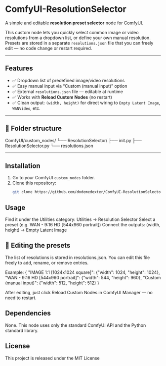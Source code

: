 # ComfyUI-ResolutionSelector

A simple and editable **resolution preset selector** node for [ComfyUI](https://github.com/comfyanonymous/ComfyUI).

This custom node lets you quickly select common image or video resolutions from a dropdown list, or define your own manual resolution.  
Presets are stored in a separate `resolutions.json` file that you can freely edit — no code change or restart required.

---

## Features

- ✅ Dropdown list of predefined image/video resolutions  
- ✅ Easy manual input via “Custom (manual input)” option  
- ✅ External `resolutions.json` file — editable at runtime  
- ✅ Works with **Reload Custom Nodes** (no restart)  
- ✅ Clean output: `(width, height)` for direct wiring to `Empty Latent Image`, `WANVideo`, etc.

---

## 📁 Folder structure

ComfyUI/custom_nodes/
└── ResolutionSelector/
├── init.py
├── ResolutionSelector.py
└── resolutions.json

---

## Installation

1. Go to your ComfyUI `custom_nodes` folder.
2. Clone this repository:
   ```bash
   git clone https://github.com/dodemedexter/ComfyUI-ResolutionSelector.git

## Usage

Find it under the Utilities category:
Utilities → Resolution Selector
Select a preset (e.g. WAN - 9:16 HD [544x960 portrait])
Connect the outputs:
(width, height) → Empty Latent Image

## 🧾 Editing the presets

The list of resolutions is stored in resolutions.json.
You can edit this file freely to add, rename, or remove entries.

Example:
{
    "IMAGE 1:1 [1024x1024 square]": {"width": 1024, "height": 1024},
    "WAN - 9:16 HD [544x960 portrait]": {"width": 544, "height": 960},
    "Custom (manual input)": {"width": 512, "height": 512}
}

After editing, just click Reload Custom Nodes in ComfyUI Manager — no need to restart.

## Dependencies

None.
This node uses only the standard ComfyUI API and the Python standard library.

## License

This project is released under the MIT License
